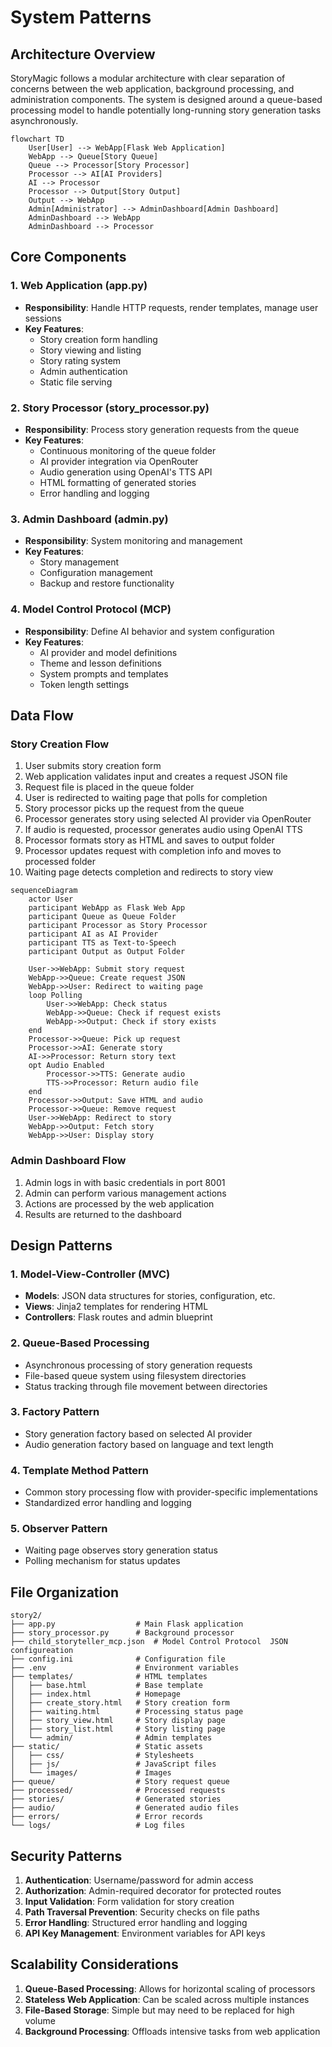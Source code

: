 # System Patterns

## Architecture Overview

StoryMagic follows a modular architecture with clear separation of concerns between the web application, background processing, and administration components. The system is designed around a queue-based processing model to handle potentially long-running story generation tasks asynchronously.

```mermaid
flowchart TD
    User[User] --> WebApp[Flask Web Application]
    WebApp --> Queue[Story Queue]
    Queue --> Processor[Story Processor]
    Processor --> AI[AI Providers]
    AI --> Processor
    Processor --> Output[Story Output]
    Output --> WebApp
    Admin[Administrator] --> AdminDashboard[Admin Dashboard]
    AdminDashboard --> WebApp
    AdminDashboard --> Processor
```

## Core Components

### 1. Web Application (app.py)
- **Responsibility**: Handle HTTP requests, render templates, manage user sessions
- **Key Features**:
  - Story creation form handling
  - Story viewing and listing
  - Story rating system
  - Admin authentication
  - Static file serving

### 2. Story Processor (story_processor.py)
- **Responsibility**: Process story generation requests from the queue
- **Key Features**:
  - Continuous monitoring of the queue folder
  - AI provider integration via OpenRouter
  - Audio generation using OpenAI's TTS API
  - HTML formatting of generated stories
  - Error handling and logging

### 3. Admin Dashboard (admin.py)
- **Responsibility**: System monitoring and management
- **Key Features**:
  - Story management
  - Configuration management
  - Backup and restore functionality

### 4. Model Control Protocol (MCP)
- **Responsibility**: Define AI behavior and system configuration
- **Key Features**:
  - AI provider and model definitions
  - Theme and lesson definitions
  - System prompts and templates
  - Token length settings

## Data Flow

### Story Creation Flow
1. User submits story creation form
2. Web application validates input and creates a request JSON file
3. Request file is placed in the queue folder
4. User is redirected to waiting page that polls for completion
5. Story processor picks up the request from the queue
6. Processor generates story using selected AI provider via OpenRouter
7. If audio is requested, processor generates audio using OpenAI TTS
8. Processor formats story as HTML and saves to output folder
9. Processor updates request with completion info and moves to processed folder
10. Waiting page detects completion and redirects to story view

```mermaid
sequenceDiagram
    actor User
    participant WebApp as Flask Web App
    participant Queue as Queue Folder
    participant Processor as Story Processor
    participant AI as AI Provider
    participant TTS as Text-to-Speech
    participant Output as Output Folder

    User->>WebApp: Submit story request
    WebApp->>Queue: Create request JSON
    WebApp->>User: Redirect to waiting page
    loop Polling
        User->>WebApp: Check status
        WebApp->>Queue: Check if request exists
        WebApp->>Output: Check if story exists
    end
    Processor->>Queue: Pick up request
    Processor->>AI: Generate story
    AI->>Processor: Return story text
    opt Audio Enabled
        Processor->>TTS: Generate audio
        TTS->>Processor: Return audio file
    end
    Processor->>Output: Save HTML and audio
    Processor->>Queue: Remove request
    User->>WebApp: Redirect to story
    WebApp->>Output: Fetch story
    WebApp->>User: Display story
```

### Admin Dashboard Flow
1. Admin logs in with basic credentials in port 8001
4. Admin can perform various management actions
5. Actions are processed by the web application
6. Results are returned to the dashboard

## Design Patterns

### 1. Model-View-Controller (MVC)
- **Models**: JSON data structures for stories, configuration, etc.
- **Views**: Jinja2 templates for rendering HTML
- **Controllers**: Flask routes and admin blueprint

### 2. Queue-Based Processing
- Asynchronous processing of story generation requests
- File-based queue system using filesystem directories
- Status tracking through file movement between directories

### 3. Factory Pattern
- Story generation factory based on selected AI provider
- Audio generation factory based on language and text length

### 4. Template Method Pattern
- Common story processing flow with provider-specific implementations
- Standardized error handling and logging

### 5. Observer Pattern
- Waiting page observes story generation status
- Polling mechanism for status updates

## File Organization

```
story2/
├── app.py                  # Main Flask application
├── story_processor.py      # Background processor
├── child_storyteller_mcp.json  # Model Control Protocol  JSON configureation
├── config.ini              # Configuration file
├── .env                    # Environment variables
├── templates/              # HTML templates
│   ├── base.html           # Base template
│   ├── index.html          # Homepage
│   ├── create_story.html   # Story creation form
│   ├── waiting.html        # Processing status page
│   ├── story_view.html     # Story display page
│   ├── story_list.html     # Story listing page
│   └── admin/              # Admin templates
├── static/                 # Static assets
│   ├── css/                # Stylesheets
│   ├── js/                 # JavaScript files
│   └── images/             # Images
├── queue/                  # Story request queue
├── processed/              # Processed requests
├── stories/                # Generated stories
├── audio/                  # Generated audio files
├── errors/                 # Error records
└── logs/                   # Log files
```

## Security Patterns

1. **Authentication**: Username/password for admin access
2. **Authorization**: Admin-required decorator for protected routes
3. **Input Validation**: Form validation for story creation
4. **Path Traversal Prevention**: Security checks on file paths
5. **Error Handling**: Structured error handling and logging
6. **API Key Management**: Environment variables for API keys

## Scalability Considerations

1. **Queue-Based Processing**: Allows for horizontal scaling of processors
2. **Stateless Web Application**: Can be scaled across multiple instances
3. **File-Based Storage**: Simple but may need to be replaced for high volume
4. **Background Processing**: Offloads intensive tasks from web application
